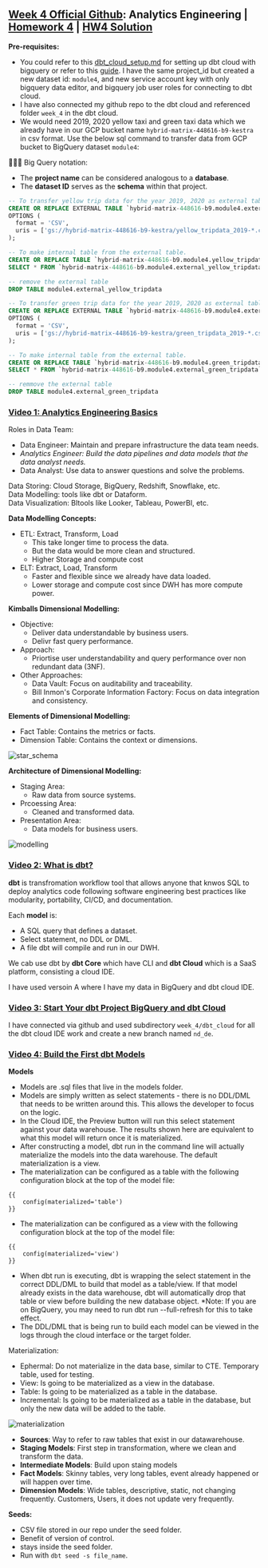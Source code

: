 ## [Week 4 Official Github](https://github.com/DataTalksClub/data-engineering-zoomcamp/tree/main/04-analytics-engineering): Analytics Engineering | [Homework 4](homework.md) | [HW4 Solution](hw4/hw4_solution.md)

**Pre-requisites:**
- You could refer to this [dbt_cloud_setup.md](dbt_cloud_setup.md) for setting up dbt cloud with bigquery or refer to this [guide](https://docs.getdbt.com/guides/bigquery?step=1). I have the same project_id but created a new dataset id: `module4`, and new service account key with only bigquery data editor, and bigquery job user roles for connecting to dbt cloud.  
- I have also connected my github repo to the dbt cloud and referenced folder `week_4` in the dbt cloud.
- We would need 2019, 2020 yellow taxi and green taxi data which we already have in our GCP bucket name `hybrid-matrix-448616-b9-kestra` in csv format. Use the below sql command to transfer data from GCP bucket to BigQuery dataset `module4`:

🚨🚨🚨 Big Query notation:  
- The **project name** can be considered analogous to a **database**.
- The **dataset ID** serves as the **schema** within that project.

```sql
-- To transfer yellow trip data for the year 2019, 2020 as external table.
CREATE OR REPLACE EXTERNAL TABLE `hybrid-matrix-448616-b9.module4.external_yellow_tripdata`
OPTIONS (
  format = 'CSV',
  uris = ['gs://hybrid-matrix-448616-b9-kestra/yellow_tripdata_2019-*.csv', 'gs://hybrid-matrix-448616-b9-kestra/yellow_tripdata_2020-*.csv']
);

-- To make internal table from the external table.
CREATE OR REPLACE TABLE `hybrid-matrix-448616-b9.module4.yellow_tripdata` AS
SELECT * FROM `hybrid-matrix-448616-b9.module4.external_yellow_tripdata`;

-- remove the external table 
DROP TABLE module4.external_yellow_tripdata

-- To transfer green trip data for the year 2019, 2020 as external table.
CREATE OR REPLACE EXTERNAL TABLE `hybrid-matrix-448616-b9.module4.external_green_tripdata`
OPTIONS (
  format = 'CSV',
  uris = ['gs://hybrid-matrix-448616-b9-kestra/green_tripdata_2019-*.csv', 'gs://hybrid-matrix-448616-b9-kestra/green_tripdata_2020-*.csv']
);

-- To make internal table from the external table.
CREATE OR REPLACE TABLE `hybrid-matrix-448616-b9.module4.green_tripdata` AS
SELECT * FROM `hybrid-matrix-448616-b9.module4.external_green_tripdata`;

-- remmove the external table
DROP TABLE module4.external_green_tripdata
```

### [Video 1: Analytics Engineering Basics](https://youtu.be/uF76d5EmdtU?list=PL3MmuxUbc_hJed7dXYoJw8DoCuVHhGEQb)


Roles in Data Team:
- Data Engineer: Maintain and prepare infrastructure the data team needs.
- _Analytics Engineer: Build the data pipelines and data models that the data analyst needs._ 
- Data Analyst: Use data to answer questions and solve the problems. 

Data Storing: Cloud Storage, BigQuery, Redshift, Snowflake, etc.  
Data Modelling: tools like dbt or Dataform.  
Data Visualization: BItools like Looker, Tableau, PowerBI, etc.  


**Data Modelling Concepts:**
- ETL: Extract, Transform, Load
  - This take longer time to process the data.
  - But the data would be more clean and structured.
  - Higher Storage and compute cost
- ELT: Extract, Load, Transform
  - Faster and flexible since we already have data loaded.
  - Lower storage and compute cost since DWH has more compute power.


**Kimballs Dimensional Modelling:**
- Objective:
  - Deliver data understandable by business users.
  - Delivr fast query performance.
- Approach:
  - Priortise user understandability and query performance over non redundant data (3NF).
- Other Approaches:
  - Data Vault: Focus on auditability and traceability.
  - Bill Inmon's Corporate Information Factory: Focus on data integration and consistency.


**Elements of Dimensional Modelling:**  
- Fact Table: Contains the metrics or facts.
- Dimension Table: Contains the context or dimensions.

![star_schema](img/star_schema.png)


**Architecture of Dimensional Modelling:**  
- Staging Area:
  - Raw data from source systems.
- Prcoessing Area:
  - Cleaned and transformed data.
- Presentation Area:
  - Data models for business users.  

![modelling](img/modelling.png)



### [Video 2: What is dbt?](https://youtu.be/gsKuETFJr54?list=PL3MmuxUbc_hJed7dXYoJw8DoCuVHhGEQb)

**dbt** is transfromation workflow tool that allows anyone that knwos SQL to deploy analytics code following software engineering best practices like modularity, portability, CI/CD, and documentation.

Each **model** is:
- A SQL query that defines a dataset.
- Select statement, no DDL or DML.
- A file dbt will compile and run in our DWH.

We cab use dbt by **dbt Core** which have CLI and **dbt Cloud** which is a SaaS platform, consisting a cloud IDE.

I have used versoin A where I have my data in BigQuery and dbt cloud IDE. 


### [Video 3: Start Your dbt Project BigQuery and dbt Cloud](https://youtu.be/J0XCDyKiU64?list=PL3MmuxUbc_hJed7dXYoJw8DoCuVHhGEQb)

I have connected via github and used subdirectory `week_4/dbt_cloud` for all the dbt cloud IDE work and create a new branch named `nd_de`.


### [Video 4: Build the First dbt Models](https://www.youtube.com/watch?v=ueVy2N54lyc&list=PL3MmuxUbc_hJed7dXYoJw8DoCuVHhGEQb&index=37&pp=iAQB)

**Models**
- Models are .sql files that live in the models folder.
- Models are simply written as select statements - there is no DDL/DML that needs to be written around this. This allows the developer to focus on the logic.
- In the Cloud IDE, the Preview button will run this select statement against your data warehouse. The results shown here are equivalent to what this model will return once it is materialized.
- After constructing a model, dbt run in the command line will actually materialize the models into the data warehouse. The default materialization is a view.
- The materialization can be configured as a table with the following configuration block at the top of the model file:
```jinja
{{
    config(materialized='table')
}}
```
- The materialization can be configured as a view with the following configuration block at the top of the model file:
```jinja
{{
    config(materialized='view')
}}
```
- When dbt run is executing, dbt is wrapping the select statement in the correct DDL/DML to build that model as a table/view. If that model already exists in the data warehouse, dbt will automatically drop that table or view before building the new database object. *Note: If you are on BigQuery, you may need to run dbt run --full-refresh for this to take effect.
- The DDL/DML that is being run to build each model can be viewed in the logs through the cloud interface or the target folder.

Materialization:  
- Ephermal: Do not materialize in the data base, similar to CTE. Temporary table, used for testing.
- View: Is going to be materialized as a view in the database.
- Table: Is going to be materialized as a table in the database.
- Incremental: Is going to be materialized as a table in the database, but only the new data will be added to the table.
  
![materialization](img/materialization.png)


- **Sources**: Way to refer to raw tables that exist in our datawarehouse.  
- **Staging Models**: First step in transformation, where we clean and transform the data.
- **Intermediate Models**: Build upon staing models
- **Fact Models**: Skinny tables, very long tables, event already happened or will happen over time.
- **Dimension Models**: Wide tables, descriptive, static, not changing frequently. Customers, Users, it does not update very frequently.


**Seeds:**
- CSV file stored in our repo under the seed folder.
- Benefit of version of control.
- stays inside the seed folder.
- Run with `dbt seed -s file_name`.
